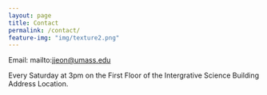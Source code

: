 ```yaml
---
layout: page
title: Contact
permalink: /contact/
feature-img: "img/texture2.png"
---
```

Email: mailto:jjeon@umass.edu
 
Every Saturday at 3pm on the First Floor 
of the Intergrative Science Building 
Address Location. 
